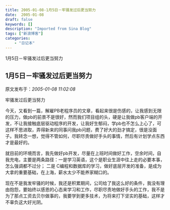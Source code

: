 ```yaml
---
title: 2005-01-08-1月5日－牢骚发过后更当努力
date:  2005-01-08
draft: false
keywords: []
description: "Imported from Sina Blog"
tags: ["新浪博客"]
categories: 
    - "日记本"
---
```

1月5日－牢骚发过后更当努力
## 1月5日－牢骚发过后更当努力

 原文发布于：*2005-01-08 11:02:08*

牢骚发过后更当努力

今天，又看到一篇，解雇PB老程序员的文章，看起来很是伤感的，让我感到无限的压力，做pb的前景不是很好，然而我们项目组的头，硬是让我做pb客户端的开发，不让我接触底层驱动程序的开发，让我好生郁闷，学pb也不怎么上心了，可这样不思进取，弄得新来的同事问我pb问题，费了好大的劲才搞定，很是没面子。我转念一想，觉得不管如何，尽职尽责做好手头的事情，然后有计划学点东西才是最好的。

   就目前的环境而言，我先做好pb开发，尽量在上班时间做好工作，空余时间，自我充电，主要是两条路径：一是学习英语，这个是职业生涯中往上走的必要本事，怎么强调都不过分；
二是 C编程和数据库的学习，做好底层开发的准备，是成为大拿的重要基础，在上海，薪水太少不能养家糊口的。

   现在不是我发牢骚的时候，我还是积累期间，公司给了我这么好的条件，我没有理由抱怨，要始终以感恩的心态来学习和工作，尽职尽责地做好手头的工作，我不是为了那点工资去贝尔做事的，我要学到更多技术，为将来打下坚实的基础，这样才不辜负这大好光阴。


